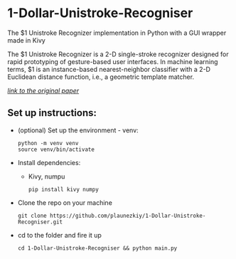 # 1-Dollar-Unistroke-Recogniser
The $1 Unistroke Recognizer implementation in Python with a GUI wrapper made in Kivy

The $1 Unistroke Recognizer is a 2-D single-stroke recognizer designed for rapid prototyping of gesture-based user interfaces. In machine learning terms, $1 is an instance-based nearest-neighbor classifier with a 2-D Euclidean distance function, i.e., a geometric template matcher. 

[*link to the original paper*](http://depts.washington.edu/acelab/proj/dollar/index.html) 

## Set up instructions:
* (optional) Set up the environment - venv:
     
     ```
     python -m venv venv
     source venv/bin/activate
     ```
* Install dependencies:
    * Kivy, numpu
         ```
         pip install kivy numpy
         ```
* Clone the repo on your machine
     ```
     git clone https://github.com/plaunezkiy/1-Dollar-Unistroke-Recogniser.git
     ```
* cd to the folder and fire it up
     ```
     cd 1-Dollar-Unistroke-Recogniser && python main.py
     ```
